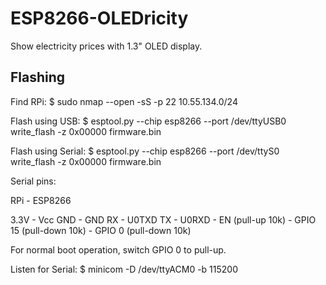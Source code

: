 # ESP8266-OLEDricity
Show electricity prices with 1.3" OLED display.


## Flashing

Find RPi:
\$ sudo nmap --open -sS -p 22 10.55.134.0/24

Flash using USB:
\$ esptool.py --chip esp8266 --port /dev/ttyUSB0 write_flash -z 0x00000 firmware.bin

Flash using Serial:
\$ esptool.py --chip esp8266 --port /dev/ttyS0 write_flash -z 0x00000 firmware.bin

Serial pins:

RPi   -   ESP8266

3.3V  -   Vcc
GND   -   GND
RX    -   U0TXD
TX    -   U0RXD
      -   EN      (pull-up 10k)
      -   GPIO 15 (pull-down 10k)
      -   GPIO 0  (pull-down 10k)
      
For normal boot operation, switch GPIO 0 to pull-up.

Listen for Serial:
\$ minicom -D /dev/ttyACM0 -b 115200